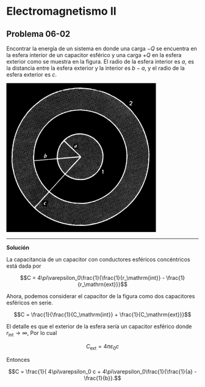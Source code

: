 # Electromagnetismo II
## Problema 06-02

Encontrar la energía de un sistema en donde una carga $`-Q`$ se encuentra en
la esfera interior de un capacitor esférico y una carga $`+Q`$ en la esfera
exterior como se muestra en la figura. El radio de la esfera interior es $`a`$,
es la distancia entre la esfera exterior y la interior es $`b-a`$, y el radio
de la esfera exterior es $`c`$.

![Figura del capacitor](./figura-06-02.png)

---

**Solución**

La capacitancia de un capacitor con conductores esféricos concéntricos está dada
por 

```math
C = 4\pi\varepsilon_0\frac{1}{\frac{1}{r_\mathrm{int}} - \frac{1}{r_\mathrn{ext}}}
```

Ahora, podemos considerar el capacitor de la figura como dos capacitores esféricos
en serie.

```math
C = \frac{1}{\frac{1}{C_\mathrm{int}} + \frac{1}{C_\mathrm{ext}}}
```

El detalle es que el exterior de la esfera sería un capacitor esférico
donde $`r_\mathrm{int}\rightarrow\infty`$, Por lo cual

```math
C_\mathrm{ext} = 4\pi\varepsilon_0 c
```

Entonces

```math
C = \frac{1}{ 4\pi\varepsilon_0 c + 
4\pi\varepsilon_0\frac{1}{\frac{1}{a} - \frac{1}{b}}.
```
